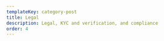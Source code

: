 ```yaml
---
templateKey: category-post
title: Legal
description: Legal, KYC and verification, and compliance
order: 4
---
```

